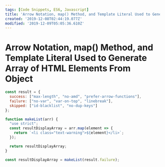 ```yaml
---
tags: [Code Snippets, ES6, Javascript]
title: 'Arrow Notation, map() Method, and Template Literal Used to Generate Array of HTML Elements From Object'
created: '2019-12-08T02:44:19.077Z'
modified: '2019-12-09T05:05:36.610Z'
---
```


Arrow Notation, map() Method, and Template Literal Used to Generate Array of HTML Elements From Object
=======================================================================================================

``` javascript
const result = {
  success: ["max-length", "no-amd", "prefer-arrow-functions"],
  failure: ["no-var", "var-on-top", "linebreak"],
  skipped: ["id-blacklist", "no-dup-keys"]
};

function makeList(arr) {
  "use strict";
  const resultDisplayArray = arr.map(element => { 
    return `<li class="text-warning">${element}</li>`;
  });

  return resultDisplayArray;
}

const resultDisplayArray = makeList(result.failure);

```
